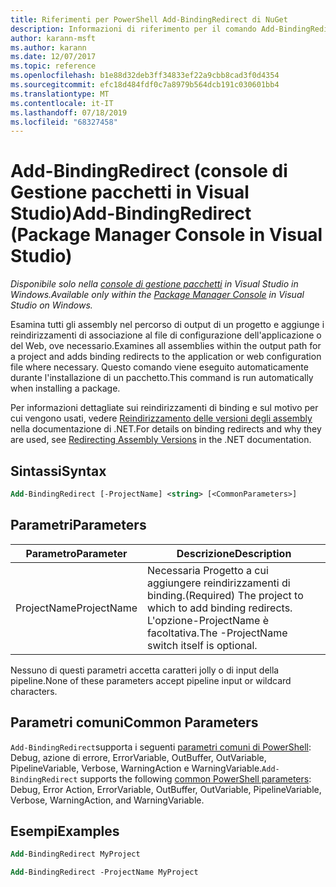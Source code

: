 ```yaml
---
title: Riferimenti per PowerShell Add-BindingRedirect di NuGet
description: Informazioni di riferimento per il comando Add-BindingRedirect di PowerShell nella console di gestione pacchetti NuGet in Visual Studio.
author: karann-msft
ms.author: karann
ms.date: 12/07/2017
ms.topic: reference
ms.openlocfilehash: b1e88d32deb3ff34833ef22a9cbb8cad3f0d4354
ms.sourcegitcommit: efc18d484fdf0c7a8979b564dcb191c030601bb4
ms.translationtype: MT
ms.contentlocale: it-IT
ms.lasthandoff: 07/18/2019
ms.locfileid: "68327458"
---
```

# <a name="add-bindingredirect-package-manager-console-in-visual-studio"></a><span data-ttu-id="91600-103">Add-BindingRedirect (console di Gestione pacchetti in Visual Studio)</span><span class="sxs-lookup"><span data-stu-id="91600-103">Add-BindingRedirect (Package Manager Console in Visual Studio)</span></span>

<span data-ttu-id="91600-104">*Disponibile solo nella [console di gestione pacchetti](../../consume-packages/install-use-packages-powershell.md) in Visual Studio in Windows.*</span><span class="sxs-lookup"><span data-stu-id="91600-104">*Available only within the [Package Manager Console](../../consume-packages/install-use-packages-powershell.md) in Visual Studio on Windows.*</span></span>

<span data-ttu-id="91600-105">Esamina tutti gli assembly nel percorso di output di un progetto e aggiunge i reindirizzamenti di associazione al file di configurazione dell'applicazione o del Web, ove necessario.</span><span class="sxs-lookup"><span data-stu-id="91600-105">Examines all assemblies within the output path for a project and adds binding redirects to the application or web configuration file where necessary.</span></span> <span data-ttu-id="91600-106">Questo comando viene eseguito automaticamente durante l'installazione di un pacchetto.</span><span class="sxs-lookup"><span data-stu-id="91600-106">This command is run automatically when installing a package.</span></span>

<span data-ttu-id="91600-107">Per informazioni dettagliate sui reindirizzamenti di binding e sul motivo per cui vengono usati, vedere [Reindirizzamento delle versioni degli assembly](/dotnet/framework/configure-apps/redirect-assembly-versions) nella documentazione di .NET.</span><span class="sxs-lookup"><span data-stu-id="91600-107">For details on binding redirects and why they are used, see [Redirecting Assembly Versions](/dotnet/framework/configure-apps/redirect-assembly-versions) in the .NET documentation.</span></span>

## <a name="syntax"></a><span data-ttu-id="91600-108">Sintassi</span><span class="sxs-lookup"><span data-stu-id="91600-108">Syntax</span></span>

```ps
Add-BindingRedirect [-ProjectName] <string> [<CommonParameters>]
```

## <a name="parameters"></a><span data-ttu-id="91600-109">Parametri</span><span class="sxs-lookup"><span data-stu-id="91600-109">Parameters</span></span>

| <span data-ttu-id="91600-110">Parametro</span><span class="sxs-lookup"><span data-stu-id="91600-110">Parameter</span></span> | <span data-ttu-id="91600-111">Descrizione</span><span class="sxs-lookup"><span data-stu-id="91600-111">Description</span></span> |
| --- | --- |
| <span data-ttu-id="91600-112">ProjectName</span><span class="sxs-lookup"><span data-stu-id="91600-112">ProjectName</span></span> | <span data-ttu-id="91600-113">Necessaria Progetto a cui aggiungere reindirizzamenti di binding.</span><span class="sxs-lookup"><span data-stu-id="91600-113">(Required) The project to which to add binding redirects.</span></span> <span data-ttu-id="91600-114">L'opzione-ProjectName è facoltativa.</span><span class="sxs-lookup"><span data-stu-id="91600-114">The -ProjectName switch itself is optional.</span></span> |

<span data-ttu-id="91600-115">Nessuno di questi parametri accetta caratteri jolly o di input della pipeline.</span><span class="sxs-lookup"><span data-stu-id="91600-115">None of these parameters accept pipeline input or wildcard characters.</span></span>

## <a name="common-parameters"></a><span data-ttu-id="91600-116">Parametri comuni</span><span class="sxs-lookup"><span data-stu-id="91600-116">Common Parameters</span></span>

<span data-ttu-id="91600-117">`Add-BindingRedirect`supporta i seguenti [parametri comuni di PowerShell](http://go.microsoft.com/fwlink/?LinkID=113216): Debug, azione di errore, ErrorVariable, OutBuffer, OutVariable, PipelineVariable, Verbose, WarningAction e WarningVariable.</span><span class="sxs-lookup"><span data-stu-id="91600-117">`Add-BindingRedirect` supports the following [common PowerShell parameters](http://go.microsoft.com/fwlink/?LinkID=113216): Debug, Error Action, ErrorVariable, OutBuffer, OutVariable, PipelineVariable, Verbose, WarningAction, and WarningVariable.</span></span>

## <a name="examples"></a><span data-ttu-id="91600-118">Esempi</span><span class="sxs-lookup"><span data-stu-id="91600-118">Examples</span></span>

```ps
Add-BindingRedirect MyProject

Add-BindingRedirect -ProjectName MyProject
```